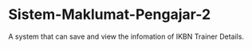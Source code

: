 # Sistem-Maklumat-Pengajar-2
A system that can save and view the infomation of IKBN Trainer Details.
